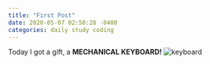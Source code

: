 ```yaml
---
title: "First Post"
date: 2020-05-07 02:50:28 -0400
categories: daily study coding
---
```

Today I got a gift, a **MECHANICAL KEYBOARD!**
![keyboard](https://user-images.githubusercontent.com/61458692/81217980-6c5efa00-9018-11ea-954d-65ff724cfea3.jpg)
